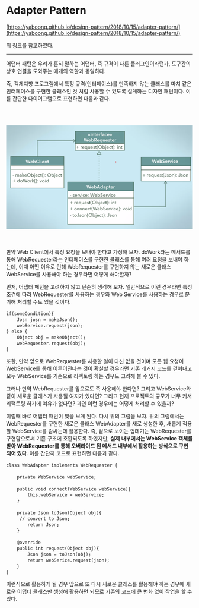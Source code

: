 # Adapter Pattern

[https://yaboong.github.io/design-pattern/2018/10/15/adapter-pattern/](https://yaboong.github.io/design-pattern/2018/10/15/adapter-pattern/)

위 링크를 참고하였다.

--- 
어댑터 패턴은 우리가 흔히 말하는 어댑터, 즉 규격이 다른 플러그인이라던가, 도구간의 상호 연결을 도와주는 매개의 역할과 동일하다. 

즉, 객체지향 프로그램에서 특정 규격(인터페이스)를 만족하지 않는 클래스를 마치 같은 인터페이스를 구현한 클래스인 것 처럼 사용할 수 있도록 설계하는 디자인 패턴이다. 이를 간단한 다이어그램으로 표현하면 다음과 같다.

<br><br>

<center>
<img src = '../img/adapter-pattern-diagram.png'>
</center>
<br>
<br>

만약 Web Client에서 특정 요청을 보내야 한다고 가정해 보자. doWork라는 메서드를 통해  WebRequester라는 인터페이스를 구현한 클래스를 통해 여러 요청을 보내야 하는데, 이때 어떤 이유로 인해 WebRequester를 구현하지 않는 새로운 클래스 WebService를 사용해야 하는 경우라면 어떻게 해야할까?

먼저, 어댑터 패턴을 고려하지 않고 단순히 생각해 보자. 일반적으로 이런 경우라면 특정 조건에 따라 WebRequester를 사용하는 경우와 Web Service를 사용하는 경우로 분기해 처리할 수도 있을 것이다. 

    if(someCondition){
    	Josn josn = makeJson();
    	webService.request(json);
    } else {
    	Object obj = makeObject();
    	webRequester.request(obj);
    }

또한, 만약 앞으로 WebRequester를 사용할 일이 다신 없을 것이며 모든 웹 요청이 WebService를 통해 이루어진다는 것이 확실할 경우라면 기존 레거시 코드를 걷어내고 모두 WebService를 기준으로 리팩토링 하는 경우도 고려해 볼 수 있다.

그러나 만약 WebRequester를 앞으로도 쭉 사용해야 한다면? 그리고 WebService와 같이 새로운 클래스가 사용될 여지가 있다면? 그리고 현재 프로젝트의 규모가 너무 커서 리팩토링 하기에 여유가 없다면? 과연 이런 경우에는 어떻게 처리할 수 있을까?

이럴때 바로 어댑터 패턴이 빛을 보게 된다. 다시 위의 그림을 보자. 위의 그림에서는 WebRequester를 구현한 새로운 클래스 WebAdapter를 새로 생성한 후, 새롭게 적용할 WebService를 감싸는데 활용한다. 즉, 겉으로 보이는 껍데기는 WebRequester를 구현함으로써 기존 구조에 호환되도록 하였지만, **실제 내부에서는 WebService 객체를 받아 WebRequester를 통해 오버라이드 된 메서드 내부에서 활용하는 방식으로 구현되어 있다**.  이를 간단히 코드로 표현하면 다음과 같다. 

    class WebAdapter implements WebRequester {
    
    	private WebService webService;
    
    	public void connect(WebService webService){
    		this.webService = webService;
    	}
    
    	private Json toJson(Object obj){
    	 // convert to Json;
    		return Json;
    	}
    
    	@override
    	public int request(Object obj){
    		Json json = toJson(obj);
    		return webSerice.request(json);
    	}
    }

이런식으로 활용하게 될 경우 앞으로 또 다시 새로운 클래스를 활용해야 하는 경우에 새로운 어댑터 클래스만 생성해 활용하면 되므로 기존의 코드에 큰 변화 없이 작업을 할 수 있다.